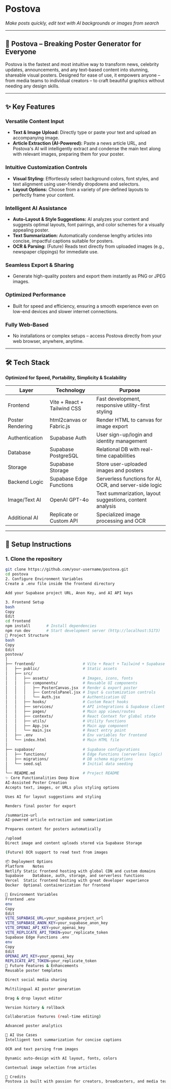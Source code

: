 # Postova  
*Make posts quickly, edit text with AI backgrounds or images from search*

---

## 📰 Postova – Breaking Poster Generator for Everyone

Postova is the fastest and most intuitive way to transform news, celebrity updates, announcements, and any text-based content into stunning, shareable visual posters. Designed for ease of use, it empowers anyone – from media teams to individual creators – to craft beautiful graphics without needing any design skills.

---

## ✨ Key Features

### Versatile Content Input  
- **Text & Image Upload:** Directly type or paste your text and upload an accompanying image.  
- **Article Extraction (AI-Powered):** Paste a news article URL, and Postova's AI will intelligently extract and condense the main text along with relevant images, preparing them for your poster.

### Intuitive Customization Controls  
- **Visual Styling:** Effortlessly select background colors, font styles, and text alignment using user-friendly dropdowns and selectors.  
- **Layout Options:** Choose from a variety of pre-defined layouts to perfectly frame your content.

### Intelligent AI Assistance  
- **Auto-Layout & Style Suggestions:** AI analyzes your content and suggests optimal layouts, font pairings, and color schemes for a visually appealing poster.  
- **Text Summarization:** Automatically condense lengthy articles into concise, impactful captions suitable for posters.  
- **OCR & Parsing:** (Future) Reads text directly from uploaded images (e.g., newspaper clippings) for immediate use.

### Seamless Export & Sharing  
- Generate high-quality posters and export them instantly as PNG or JPEG images.

### Optimized Performance  
- Built for speed and efficiency, ensuring a smooth experience even on low-end devices and slower internet connections.

### Fully Web-Based  
- No installations or complex setups – access Postova directly from your web browser, anywhere, anytime.

---

## 🛠️ Tech Stack  
**Optimized for Speed, Portability, Simplicity & Scalability**

| Layer              | Technology                      | Purpose                                                    |
|--------------------|--------------------------------|------------------------------------------------------------|
| Frontend           | Vite + React + Tailwind CSS     | Fast development, responsive utility-first styling        |
| Poster Rendering   | html2canvas or Fabric.js        | Render HTML to canvas for image export                     |
| Authentication    | Supabase Auth                   | User sign-up/login and identity management                 |
| Database          | Supabase PostgreSQL             | Relational DB with real-time capabilities                  |
| Storage           | Supabase Storage                | Store user-uploaded images and posters                      |
| Backend Logic     | Supabase Edge Functions         | Serverless functions for AI, OCR, and server-side logic    |
| Image/Text AI     | OpenAI GPT-4o                   | Text summarization, layout suggestions, content analysis   |
| Additional AI     | Replicate or Custom API          | Specialized image processing and OCR                        |

---

## 🚀 Setup Instructions  

### 1. Clone the repository  
```bash
git clone https://github.com/your-username/postova.git
cd postova
2. Configure Environment Variables
Create a .env file inside the frontend directory

Add your Supabase project URL, Anon Key, and AI API keys

3. Frontend Setup
bash
Copy
Edit
cd frontend
npm install       # Install dependencies
npm run dev       # Start development server (http://localhost:5173)
📁 Project Structure
bash
Copy
Edit
postova/
│
├── frontend/                     # Vite + React + Tailwind + Supabase Client
│   ├── public/                   # Static assets
│   ├── src/
│   │   ├── assets/               # Images, icons, fonts
│   │   ├── components/           # Reusable UI components
│   │   │   ├── PosterCanvas.jsx  # Render & export poster
│   │   │   ├── ControlsPanel.jsx # Input & customization controls
│   │   │   └── Auth.jsx          # Authentication UI
│   │   ├── hooks/                # Custom React hooks
│   │   ├── services/             # API integrations & Supabase client
│   │   ├── pages/                # Main app views/routes
│   │   ├── contexts/             # React Context for global state
│   │   ├── utils/                # Utility functions
│   │   ├── App.jsx               # Main app component
│   │   └── main.jsx              # React entry point
│   ├── .env                      # Env variables for frontend
│   └── index.html                # Main HTML file
│
├── supabase/                     # Supabase configurations
│   ├── functions/                # Edge Functions (serverless logic)
│   ├── migrations/               # DB schema migrations
│   └── seed.sql                  # Initial data seeding
│
└── README.md                     # Project README
✨ Core Functionalities Deep Dive
AI-Assisted Poster Creation
Accepts text, images, or URLs plus styling options

Uses AI for layout suggestions and styling

Renders final poster for export

/summarize-url
AI-powered article extraction and summarization

Prepares content for posters automatically

/upload
Direct image and content uploads stored via Supabase Storage

(Future) OCR support to read text from images

📦 Deployment Options
Platform	Notes
Netlify	Static frontend hosting with global CDN and custom domains
Supabase	Database, auth, storage, and serverless functions
Vercel	Static frontend hosting with great developer experience
Docker	Optional containerization for frontend

🔐 Environment Variables
Frontend .env
env
Copy
Edit
VITE_SUPABASE_URL=your_supabase_project_url
VITE_SUPABASE_ANON_KEY=your_supabase_anon_key
VITE_OPENAI_API_KEY=your_openai_key
VITE_REPLICATE_API_TOKEN=your_replicate_token
Supabase Edge Functions .env
env
Copy
Edit
OPENAI_API_KEY=your_openai_key
REPLICATE_API_TOKEN=your_replicate_token
📌 Future Features & Enhancements
Reusable poster templates

Direct social media sharing

Multilingual AI poster generation

Drag & drop layout editor

Version history & rollback

Collaboration features (real-time editing)

Advanced poster analytics

🧠 AI Use Cases
Intelligent text summarization for concise captions

OCR and text parsing from images

Dynamic auto-design with AI layout, fonts, colors

Contextual image selection from articles

🫶 Credits
Postova is built with passion for creators, broadcasters, and media teams worldwide, inspired by the universal need for fast, beautiful poster creation tools.
